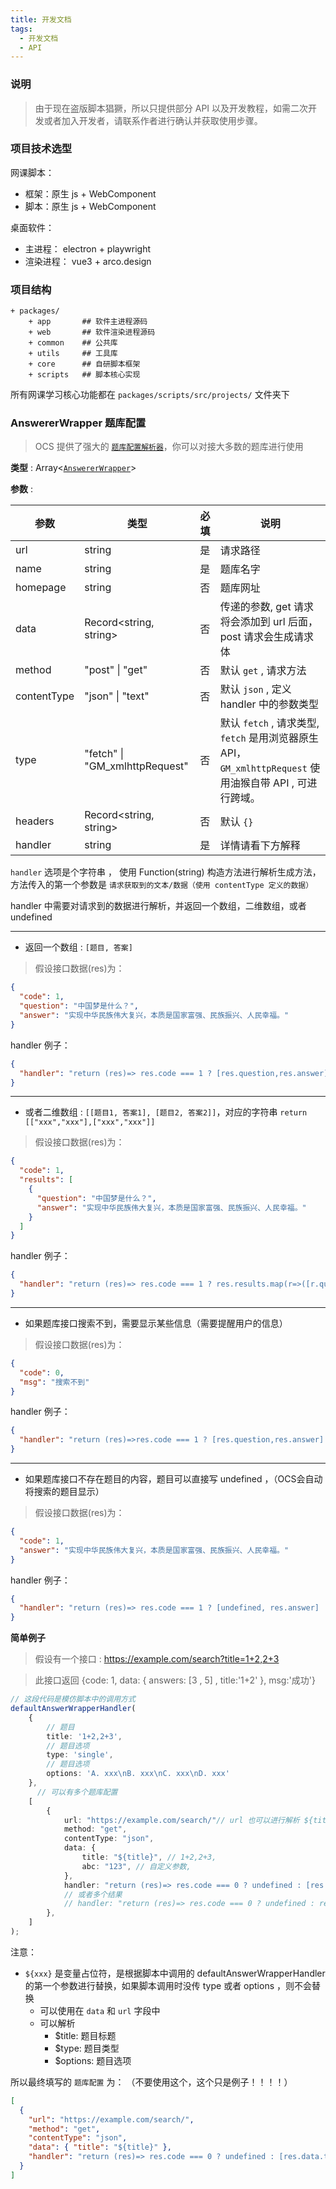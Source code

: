 ```yaml
---
title: 开发文档
tags:
  - 开发文档
  - API
---
```


### 说明

> 由于现在盗版脚本猖獗，所以只提供部分 API 以及开发教程，如需二次开发或者加入开发者，请联系作者进行确认并获取使用步骤。

### 项目技术选型

网课脚本：

- 框架：原生 js + WebComponent
- 脚本：原生 js + WebComponent

桌面软件：

- 主进程： electron + playwright
- 渲染进程： vue3 + arco.design

### 项目结构

```
+ packages/
    + app       ## 软件主进程源码
    + web       ## 软件渲染进程源码
    + common    ## 公共库
    + utils     ## 工具库
    + core      ## 自研脚本框架
    + scripts   ## 脚本核心实现
```

所有网课学习核心功能都在 `packages/scripts/src/projects/` 文件夹下

### AnswererWrapper 题库配置

> OCS 提供了强大的 [`题库配置解析器`](https://github.com/enncy/online-course-script/blob/3.0/packages/scripts/src/browser/core/worker/answer.wrapper.handler.ts)，你可以对接大多数的题库进行使用

**类型** : Array<[`AnswererWrapper`](#answererwrapper)>

**参数** :

| 参数        | 类型                           | 必填 | 说明                                                                                                      |
| ----------- | ------------------------------ | ---- | --------------------------------------------------------------------------------------------------------- |
| url         | string                         | 是   | 请求路径                                                                                                  |
| name        | string                         | 是   | 题库名字                                                                                                  |
| homepage    | string                         | 否   | 题库网址                                                                                                  |
| data        | Record<string, string>         | 否   | 传递的参数, get 请求将会添加到 url 后面， post 请求会生成请求体                                           |
| method      | "post" \| "get"                | 否   | 默认 `get` , 请求方法                                                                                     |
| contentType | "json" \| "text"               | 否   | 默认 `json` , 定义 handler 中的参数类型                                                                   |
| type        | "fetch" \| "GM_xmlhttpRequest" | 否   | 默认 `fetch` , 请求类型, `fetch` 是用浏览器原生 API， `GM_xmlhttpRequest` 使用油猴自带 API , 可进行跨域。 |
| headers     | Record<string, string>         | 否   | 默认 `{}`                                                                                                 |
| handler     | string                         | 是   | 详情请看下方解释                                                                                          |

`handler` 选项是个字符串 ， 使用 Function(string) 构造方法进行解析生成方法，方法传入的第一个参数是 `请求获取到的文本/数据（使用 contentType 定义的数据）`

handler 中需要对请求到的数据进行解析，并返回一个数组，二维数组，或者 undefined

---

- 返回一个数组 : `[题目, 答案]`

> 假设接口数据(res)为：

```json
{
  "code": 1,
  "question": "中国梦是什么？",
  "answer": "实现中华民族伟大复兴，本质是国家富强、民族振兴、人民幸福。"
}
```

handler 例子：

```json
{
  "handler": "return (res)=> res.code === 1 ? [res.question,res.answer] : undefined"
}
```

---

- 或者二维数组 : `[[题目1, 答案1], [题目2, 答案2]]`，对应的字符串 `return [["xxx","xxx"],["xxx","xxx"]]`

> 假设接口数据(res)为：

```json
{
  "code": 1,
  "results": [
    {
      "question": "中国梦是什么？",
      "answer": "实现中华民族伟大复兴，本质是国家富强、民族振兴、人民幸福。"
    }
  ]
}
```

handler 例子：

```json
{
  "handler": "return (res)=> res.code === 1 ? res.results.map(r=>([r.question,r.answer])) : undefined"
}
```

---

- 如果题库接口搜索不到，需要显示某些信息（需要提醒用户的信息）


> 假设接口数据(res)为：

```json
{
  "code": 0,
  "msg": "搜索不到"
}
```

handler 例子：

```json
{
  "handler": "return (res)=>res.code === 1 ? [res.question,res.answer] : [res.msg, undefined]  ",
}
```

---

- 如果题库接口不存在题目的内容，题目可以直接写 undefined ，（OCS会自动将搜索的题目显示）

> 假设接口数据(res)为：

```json
{
  "code": 1,
  "answer": "实现中华民族伟大复兴，本质是国家富强、民族振兴、人民幸福。"
}
```

handler 例子：

```json
{
  "handler": "return (res)=> res.code === 1 ? [undefined, res.answer] : undefined"
}
```

**简单例子**

> 假设有一个接口 : https://example.com/search?title=1+2,2+3

> 此接口返回 {code: 1, data: { answers: [3 , 5] , title:'1+2' }, msg:'成功'}

```ts
// 这段代码是模仿脚本中的调用方式
defaultAnswerWrapperHandler(
    {
        // 题目
        title: '1+2,2+3',
        // 题目选项
        type: 'single',
        // 题目选项
        options: 'A. xxx\nB. xxx\nC. xxx\nD. xxx'
    },
      // 可以有多个题库配置
    [
        {
            url: "https://example.com/search/"// url 也可以进行解析 ${title} , 例如 https://example.com/search/${title}/,
            method: "get",
            contentType: "json",
            data: {
                title: "${title}", // 1+2,2+3,
                abc: "123", // 自定义参数,
            },
            handler: "return (res)=> res.code === 0 ? undefined : [res.data.title, res.data.answers[0]]"  // 取第一个结果
            // 或者多个结果
            // handler: "return (res)=> res.code === 0 ? undefined : res.data.answers.map(a=>([res.data.title, a]))"  
        },
    ]
);

```

注意：

- `${xxx}` 是变量占位符，是根据脚本中调用的 defaultAnswerWrapperHandler 的第一个参数进行替换，如果脚本调用时没传 type 或者 options ，则不会替换
  - 可以使用在 `data` 和 `url` 字段中
  - 可以解析
    - $title: 题目标题
    - $type: 题目类型
    - $options: 题目选项

所以最终填写的 `题库配置` 为： （不要使用这个，这个只是例子！！！！）

```json
[
  {
    "url": "https://example.com/search/",
    "method": "get",
    "contentType": "json",
    "data": { "title": "${title}" },
    "handler": "return (res)=> res.code === 0 ? undefined : [res.data.title, res.data.answers[0]]"
  }
]
```
